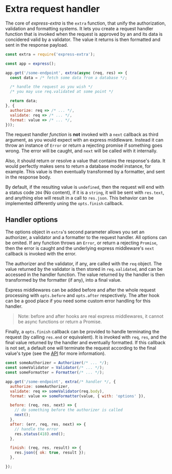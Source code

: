 # Extra request handler

The core of *express-extra* is the `extra` function, that unify the
authorization, validation and formatting systems. It lets you create a request
handler function that is invoked when the request is approved by an and its
data is concidered valid by a validator. The value it returns is then formatted
and sent in the response payload.

```js
const extra = require('express-extra');

const app = express();

app.get('/some-endpoint', extra(async (req, res) => {
  const data = /* fetch some data from a database */;

  /* handle the request as you wish */
  /* you may use req.validated at some point */

  return data;
}, {
  authorize: req => /* ... */,
  validate: req => /* ... */,
  format: value => /* ... */,
}));
```

The request handler *function* is **not** invoked with a `next` callback as
third argument, as you would expect with an express middleware. Instead it can
throw an instance of `Error` or return a rejecting promise if something goes
wrong. The error will be caught, and `next` will be called with it internally.

Also, it should return or resolve a value that contains the response's data.
It would perfectly makes sens to return a database model instance, for example.
This value is then eventually transformed by a formatter, and sent in the
response body.

By default, if the resulting value is `undefined`, then the request will end
with a status code `204` (No content), if it is a `string`, it will be sent
with `res.text`, and anything else will result in a call to `res.json`. This
behavior can be implemented differently uning the `opts.finish` callback.

## Handler options

The options object in `extra`'s second parameter allows you set an authorizer,
a validator and a formatter to the request handler. All options can be omited.
If any function throws an `Error`, or return a rejecting `Promise`, then the
error is caught and the underlying express middleware's `next` callback is
invoked with the error.

The authorizer and the validator, if any, are called with the `req` object. The
value returned by the validator is then stored in `req.validated`, and can be
accessed in the handler function. The value returned by the handler is then
transformed by the formatter (if any), into a final value.

Express middlewares can be added before and after the whole request processing
with `opts.before` and `opts.after` respectively. The after hook can be a good
place if you need some custom error handling for this handler.

> Note: before and after hooks are real express middlewares, it cannot
> be async functions or return a Promise.

Finally, a `opts.finish` callback can be provided to handle terminating the
request (by calling `res.end` or equivalent). It is invoked with `req`, `res`,
and the final value returned by the handler and eventually formatted. If this
callback is not set, a default one will terminate the request according to the
final value's type (see the [API](./api.md#extra-request-handler) for more
information).

```js
const someAuthorizer = Authorizer(/* ... */);
const someValidator = Validator(/* ... */);
const someFormatter = Formatter(/* ... */);

app.get('/some-endpoint', extra(/* handler */, {
  authorize: someAuthorizer,
  validate: req => someValidator(req.body),
  format: value => someFormatter(value, { with: 'options' }),

  before: (req, res, next) => {
    // do something before the authorizer is called
    next();
  },
  after: (err, req, res, next) => {
    // handle the error
    res.status(418).end();
  },

  finish: (req, res, result) => {
    res.json({ ok: true, result });
  },

});
```
